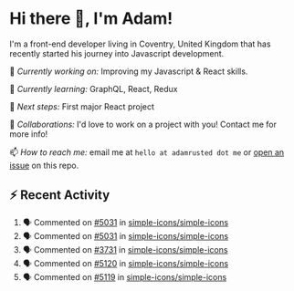 # Hi there 👋, I'm Adam!

I'm a front-end developer living in Coventry, United Kingdom that has recently started his journey into Javascript development.

🔨 *Currently working on:* Improving my Javascript & React skills.

🌱 *Currently learning:* GraphQL, React, Redux

🎯 *Next steps:* First major React project

🤝 *Collaborations:* I'd love to work on a project with you! Contact me for more info!

📫 *How to reach me:* email me at `hello at adamrusted dot me` or [open an issue](https://github.com/adamrusted/adamrusted/issues/new) on this repo.

## :zap: Recent Activity
<!--START_SECTION:activity-->
1. 🗣 Commented on [#5031](https://github.com/simple-icons/simple-icons/issues/5031) in [simple-icons/simple-icons](https://github.com/simple-icons/simple-icons)
2. 🗣 Commented on [#5031](https://github.com/simple-icons/simple-icons/issues/5031) in [simple-icons/simple-icons](https://github.com/simple-icons/simple-icons)
3. 🗣 Commented on [#3731](https://github.com/simple-icons/simple-icons/issues/3731) in [simple-icons/simple-icons](https://github.com/simple-icons/simple-icons)
4. 🗣 Commented on [#5120](https://github.com/simple-icons/simple-icons/issues/5120) in [simple-icons/simple-icons](https://github.com/simple-icons/simple-icons)
5. 🗣 Commented on [#5119](https://github.com/simple-icons/simple-icons/issues/5119) in [simple-icons/simple-icons](https://github.com/simple-icons/simple-icons)
<!--END_SECTION:activity-->
